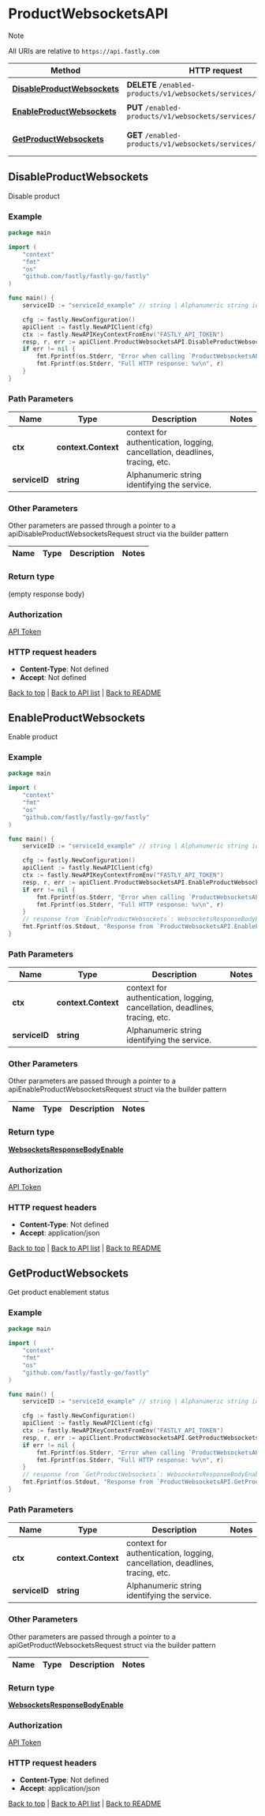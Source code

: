 # ProductWebsocketsAPI

> [!NOTE]
> All URIs are relative to `https://api.fastly.com`

Method | HTTP request | Description
------------- | ------------- | -------------
[**DisableProductWebsockets**](ProductWebsocketsAPI.md#DisableProductWebsockets) | **DELETE** `/enabled-products/v1/websockets/services/{service_id}` | Disable product
[**EnableProductWebsockets**](ProductWebsocketsAPI.md#EnableProductWebsockets) | **PUT** `/enabled-products/v1/websockets/services/{service_id}` | Enable product
[**GetProductWebsockets**](ProductWebsocketsAPI.md#GetProductWebsockets) | **GET** `/enabled-products/v1/websockets/services/{service_id}` | Get product enablement status



## DisableProductWebsockets

Disable product



### Example

```go
package main

import (
    "context"
    "fmt"
    "os"
    "github.com/fastly/fastly-go/fastly"
)

func main() {
    serviceID := "serviceId_example" // string | Alphanumeric string identifying the service.

    cfg := fastly.NewConfiguration()
    apiClient := fastly.NewAPIClient(cfg)
    ctx := fastly.NewAPIKeyContextFromEnv("FASTLY_API_TOKEN")
    resp, r, err := apiClient.ProductWebsocketsAPI.DisableProductWebsockets(ctx, serviceID).Execute()
    if err != nil {
        fmt.Fprintf(os.Stderr, "Error when calling `ProductWebsocketsAPI.DisableProductWebsockets`: %v\n", err)
        fmt.Fprintf(os.Stderr, "Full HTTP response: %v\n", r)
    }
}
```

### Path Parameters


Name | Type | Description  | Notes
------------- | ------------- | ------------- | -------------
**ctx** | **context.Context** | context for authentication, logging, cancellation, deadlines, tracing, etc.
**serviceID** | **string** | Alphanumeric string identifying the service. | 

### Other Parameters

Other parameters are passed through a pointer to a apiDisableProductWebsocketsRequest struct via the builder pattern


Name | Type | Description  | Notes
------------- | ------------- | ------------- | -------------


### Return type

 (empty response body)

### Authorization

[API Token](https://www.fastly.com/documentation/reference/api/#authentication)

### HTTP request headers

- **Content-Type**: Not defined
- **Accept**: Not defined

[Back to top](#) | [Back to API list](../README.md#documentation-for-api-endpoints) | [Back to README](../README.md)


## EnableProductWebsockets

Enable product



### Example

```go
package main

import (
    "context"
    "fmt"
    "os"
    "github.com/fastly/fastly-go/fastly"
)

func main() {
    serviceID := "serviceId_example" // string | Alphanumeric string identifying the service.

    cfg := fastly.NewConfiguration()
    apiClient := fastly.NewAPIClient(cfg)
    ctx := fastly.NewAPIKeyContextFromEnv("FASTLY_API_TOKEN")
    resp, r, err := apiClient.ProductWebsocketsAPI.EnableProductWebsockets(ctx, serviceID).Execute()
    if err != nil {
        fmt.Fprintf(os.Stderr, "Error when calling `ProductWebsocketsAPI.EnableProductWebsockets`: %v\n", err)
        fmt.Fprintf(os.Stderr, "Full HTTP response: %v\n", r)
    }
    // response from `EnableProductWebsockets`: WebsocketsResponseBodyEnable
    fmt.Fprintf(os.Stdout, "Response from `ProductWebsocketsAPI.EnableProductWebsockets`: %v\n", resp)
}
```

### Path Parameters


Name | Type | Description  | Notes
------------- | ------------- | ------------- | -------------
**ctx** | **context.Context** | context for authentication, logging, cancellation, deadlines, tracing, etc.
**serviceID** | **string** | Alphanumeric string identifying the service. | 

### Other Parameters

Other parameters are passed through a pointer to a apiEnableProductWebsocketsRequest struct via the builder pattern


Name | Type | Description  | Notes
------------- | ------------- | ------------- | -------------


### Return type

[**WebsocketsResponseBodyEnable**](WebsocketsResponseBodyEnable.md)

### Authorization

[API Token](https://www.fastly.com/documentation/reference/api/#authentication)

### HTTP request headers

- **Content-Type**: Not defined
- **Accept**: application/json

[Back to top](#) | [Back to API list](../README.md#documentation-for-api-endpoints) | [Back to README](../README.md)


## GetProductWebsockets

Get product enablement status



### Example

```go
package main

import (
    "context"
    "fmt"
    "os"
    "github.com/fastly/fastly-go/fastly"
)

func main() {
    serviceID := "serviceId_example" // string | Alphanumeric string identifying the service.

    cfg := fastly.NewConfiguration()
    apiClient := fastly.NewAPIClient(cfg)
    ctx := fastly.NewAPIKeyContextFromEnv("FASTLY_API_TOKEN")
    resp, r, err := apiClient.ProductWebsocketsAPI.GetProductWebsockets(ctx, serviceID).Execute()
    if err != nil {
        fmt.Fprintf(os.Stderr, "Error when calling `ProductWebsocketsAPI.GetProductWebsockets`: %v\n", err)
        fmt.Fprintf(os.Stderr, "Full HTTP response: %v\n", r)
    }
    // response from `GetProductWebsockets`: WebsocketsResponseBodyEnable
    fmt.Fprintf(os.Stdout, "Response from `ProductWebsocketsAPI.GetProductWebsockets`: %v\n", resp)
}
```

### Path Parameters


Name | Type | Description  | Notes
------------- | ------------- | ------------- | -------------
**ctx** | **context.Context** | context for authentication, logging, cancellation, deadlines, tracing, etc.
**serviceID** | **string** | Alphanumeric string identifying the service. | 

### Other Parameters

Other parameters are passed through a pointer to a apiGetProductWebsocketsRequest struct via the builder pattern


Name | Type | Description  | Notes
------------- | ------------- | ------------- | -------------


### Return type

[**WebsocketsResponseBodyEnable**](WebsocketsResponseBodyEnable.md)

### Authorization

[API Token](https://www.fastly.com/documentation/reference/api/#authentication)

### HTTP request headers

- **Content-Type**: Not defined
- **Accept**: application/json

[Back to top](#) | [Back to API list](../README.md#documentation-for-api-endpoints) | [Back to README](../README.md)
